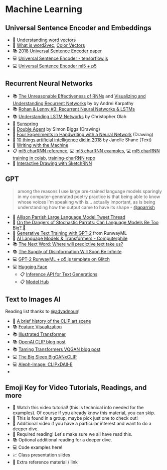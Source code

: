 # Machine Learning

## Universal Sentence Encoder and Embeddings

- 📕 [Understanding word vectors](https://gist.github.com/aparrish/2f562e3737544cf29aaf1af30362f469)
- 🍿 [What is word2vec](https://youtu.be/LSS_bos_TPI), [Color Vectors](https://youtu.be/mI23bDF0VRI)
- 📚 [2018 Universal Sentence Encoder paper](https://arxiv.org/abs/1803.11175)
- 💻 [Universal Sentence Encoder - tensorflow.js](https://github.com/tensorflow/tfjs-models/tree/master/universal-sentence-encoder)
- 💻 [Universal Sentence Encoder ml5 + p5](https://editor.p5js.org/a2zitp/sketches/pjV49ct_B)

## Recurrent Neural Networks

- 📚 [The Unreasonable Effectiveness of RNNs](http://karpathy.github.io/2015/05/21/rnn-effectiveness/) and [Visualizing and Understanding Recurrent Networks](https://skillsmatter.com/skillscasts/6611-visualizing-and-understanding-recurrent-networks) by by Andrei Karpathy
- 📚 [Rohan & Lenny #3: Recurrent Neural Networks & LSTMs](https://ayearofai.com/rohan-lenny-3-recurrent-neural-networks-10300100899b)
- 📚 [Understanding LSTM Networks](http://colah.github.io/posts/2015-08-Understanding-LSTMs/) by Christopher Olah
- 🍿 [Sunspring](https://arstechnica.com/gaming/2016/06/an-ai-wrote-this-movie-and-its-strangely-moving/)
- 🎨 [Double Agent](http://littlepig.org.uk/installations/doubleagent/index.htm) by Simon Biggs (Drawing)
- 🎨 [Four Experiments in Handwriting with a Neural Network](https://distill.pub/2016/handwriting/) (Drawing)
- 📖 [10 things artificial intelligence did in 2018](http://aiweirdness.com/post/181621835642/10-things-artificial-intelligence-did-in-2018) by Janelle Shane (Text)
- 📖 [Writing with the Machine](https://www.robinsloan.com/notes/writing-with-the-machine/)
- 📋 [ml5 charRNN reference](https://learn.ml5js.org/#/reference/charrnn), 💻 [ml5 charRNN examples](https://learn.ml5js.org/#/reference/charrnn?id=examples), 💻 [ml5 charRNN training in colab](https://colab.research.google.com/drive/1V1xJfHfoG0UrI4Og3sE4kG2De1gLg0NK), [training-charRNN repo](https://github.com/ml5js/training-charRNN)
- 🍿 [Interactive Drawing with SketchRNN](https://youtu.be/ZCXkvwLxBrA)

## GPT

> among the reasons I use large pre-trained language models sparingly in my computer-generated poetry practice is that being able to know whose voices I'm speaking with is... actually important, as is being understanding how the output came to have its shape - [@aparrish](https://twitter.com/aparrish/)

- 📕 [Allison Parrish Large Language Model Tweet Thread](https://twitter.com/aparrish/status/1286808606466244608)
- 🍿 [On the Dangers of Stochastic Parrots: Can Language Models Be Too Big? 🦜](https://dl.acm.org/doi/10.1145/3442188.3445922)
- 🍿 [Generative Text Training with GPT-2](https://youtu.be/-v5StaeOisM) from RunwayML
- 🍿 [AI Language Models & Transformers - Computerphile](https://youtu.be/rURRYI66E54)
- 📚 [The Next Word: Where will predictive text take us?](https://www.newyorker.com/magazine/2019/10/14/can-a-machine-learn-to-write-for-the-new-yorker)
- 📚 [The Supply of Disinformation Will Soon Be Infinite](https://www.theatlantic.com/ideas/archive/2020/09/future-propaganda-will-be-computer-generated/616400)
- 💻 [GPT-2 RunwayML + p5.js template on Glitch](https://glitch.com/edit/#!/runway-ml-gpt-api)
- 💻 [Hugging Face](https://huggingface.co/)
  - 📋 [Inference API for Text Generations](https://api-inference.huggingface.co/docs/python/html/detailed_parameters.html#text-generation-task)
  - 📋 [Model Hub](https://huggingface.co/models)

## Text to Images AI

Reading list thanks to [@advadnoun](https://twitter.com/advadnoun)!

- 📕 [A brief history of the CLIP art scene](https://ml.berkeley.edu/blog/posts/clip-art/)
- 📚 [Feature Visualization](https://distill.pub/2017/feature-visualization/)
- 📚 [Illustrated Transformer](https://jalammar.github.io/illustrated-transformer/)
- 📚 [OpenAI CLIP blog post](https://openai.com/blog/clip/)
- 📚 [Taming Transformers VQGAN blog post](https://compvis.github.io/taming-transformers/)
- 💻 [The Big Sleep BigGANxCLIP](https://colab.research.google.com/github/levindabhi/CLIP-Notebooks/blob/main/The_Big_Sleep_BigGANxCLIP.ipynb)
- 💻 [Aleph-Image: CLIPxDAll-E](https://colab.research.google.com/drive/1Q-TbYvASMPRMXCOQjkxxf72CXYjR_8Vp?usp=sharing)
-

## Emoji Key for Video Tutorials, Readings, and more

- 🚨 Watch this video tutorial! (this is technical info needed for the examples). Of course if you already know this material, you can skip.
- 🔢 This is found in a group, maybe pick just one to check out!
- 🍿 Additional video if you have a particular interest and want to do a deeper dive.
- 📕 Required reading! Let's make sure we all have read this.
- 📚 Optional additional reading for a deeper dive.
- 💻 Code examples here!
- 📈 Class presentation slides
- 🔗 Extra reference material / link
